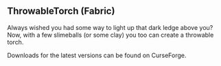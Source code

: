 ## ThrowableTorch (Fabric)

Always wished you had some way to light up that dark ledge above you?  Now, with a few slimeballs (or some clay) you too can create a throwable torch.  

Downloads for the latest versions can be found on CurseForge.
